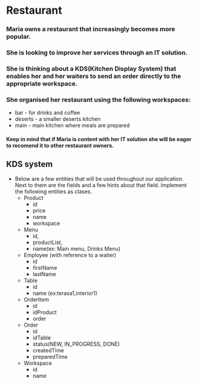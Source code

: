 # Restaurant

### Maria owns a restaurant that increasingly becomes more popular.
### She is looking to improve her services through an IT solution.
### She is thinking about a KDS(Kitchen Display System) that enables her and her waiters to send an order directly to the appropriate workspace.
### She organised her restaurant using the following workspaces:
- bar - for drinks and coffee
- deserts - a smaller deserts kitchen
- main - main kitchen where meals are prepared

#### Keep in mind that if Maria is content with her IT solution she will be eager to recomend it to other restaurant owners.

## KDS system

- Below are a few entities that will be used throughout our application. Next to them are the fields and a few hints about that field. Implement the following entities as clases.
    - Product
        - id
        - price
        - name
        - workspace
    - Menu
        - id,
        - productList,
        - name(ex: Main menu, Drinks Menu)
    - Employee (with reference to a waiter)
        - id
        - firstName
        - lastName
    - Table
        - id
        - name (ex:terasa1,interior1)
    - OrderItem
        - id
        - idProduct
        - order
    - Order
        - id
        - idTable
        - status(NEW, IN_PROGRESS, DONE)
        - createdTime
        - preparedTime
    - Workspace
        - id
        - name
